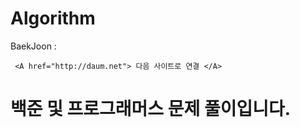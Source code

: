 # Algorithm
BaekJoon :<br/>
 
     <A href="http://daum.net"> 다음 사이트로 연결 </A>
  <P>
<h1>백준 및 프로그래머스 문제 풀이입니다.</h1>
